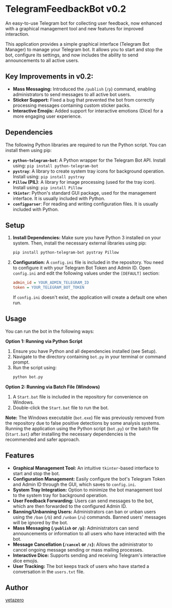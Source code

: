 # TelegramFeedbackBot v0.2

An easy-to-use Telegram bot for collecting user feedback, now enhanced with a graphical management tool and new features for improved interaction.

This application provides a simple graphical interface (Telegram Bot Manager) to manage your Telegram bot. It allows you to start and stop the bot, configure its settings, and now includes the ability to send announcements to all active users.

## Key Improvements in v0.2:

* **Mass Messaging:** Introduced the `/publish` (`/p`) command, enabling administrators to send messages to all active bot users.
* **Sticker Support:** Fixed a bug that prevented the bot from correctly processing messages containing custom sticker packs.
* **Interactive Emojis:** Added support for interactive emotions (Dice) for a more engaging user experience.

## Dependencies

The following Python libraries are required to run the Python script. You can install them using pip:

* **`python-telegram-bot`**: A Python wrapper for the Telegram Bot API. Install using: `pip install python-telegram-bot`
* **`pystray`**: A library to create system tray icons for background operation. Install using: `pip install pystray`
* **`Pillow` (PIL)**: A library for image processing (used for the tray icon). Install using: `pip install Pillow`
* **`tkinter`**: Python's standard GUI package, used for the management interface. It is usually included with Python.
* **`configparser`**: For reading and writing configuration files. It is usually included with Python.

## Setup

1.  **Install Dependencies:**
    Make sure you have Python 3 installed on your system. Then, install the necessary external libraries using pip:
    ```bash
    pip install python-telegram-bot pystray Pillow
    ```

2.  **Configuration:**
    A `config.ini` file is included in the repository. You need to configure it with your Telegram Bot Token and Admin ID. Open `config.ini` and edit the following values under the `[DEFAULT]` section:
    ```ini
    admin_id = YOUR_ADMIN_TELEGRAM_ID
    token = YOUR_TELEGRAM_BOT_TOKEN
    ```
    If `config.ini` doesn't exist, the application will create a default one when run.

## Usage

You can run the bot in the following ways:

**Option 1: Running via Python Script**

1.  Ensure you have Python and all dependencies installed (see Setup).
2.  Navigate to the directory containing `bot.py` in your terminal or command prompt.
3.  Run the script using:
    ```bash
    python bot.py
    ```

**Option 2: Running via Batch File (Windows)**

1.  A `Start.bat` file is included in the repository for convenience on Windows.
2.  Double-click the `Start.bat` file to run the bot.

**Note:** The Windows executable (`bot.exe`) file was previously removed from the repository due to false positive detections by some analysis systems. Running the application using the Python script (`bot.py`) or the batch file (`Start.bat`) after installing the necessary dependencies is the recommended and safer approach.

## Features

* **Graphical Management Tool:** An intuitive `tkinter`-based interface to start and stop the bot.
* **Configuration Management:** Easily configure the bot's Telegram Token and Admin ID through the GUI, which saves to `config.ini`.
* **System Tray Integration:** Option to minimize the bot management tool to the system tray for background operation.
* **User Feedback Forwarding:** Users can send messages to the bot, which are then forwarded to the configured Admin ID.
* **Banning/Unbanning Users:** Administrators can ban or unban users using the `/ban` (`/b`) and `/unban` (`/u`) commands. Banned users' messages will be ignored by the bot.
* **Mass Messaging (`/publish` or `/p`):** Administrators can send announcements or information to all users who have interacted with the bot.
* **Message Cancellation (`/cancel` or `/c`):** Allows the administrator to cancel ongoing message sending or mass mailing processes.
* **Interactive Dice:** Supports sending and receiving Telegram's interactive dice emojis.
* **User Tracking:** The bot keeps track of users who have started a conversation in the `users.txt` file.

## Author

[yetazero](https://t.me/yetazero)

